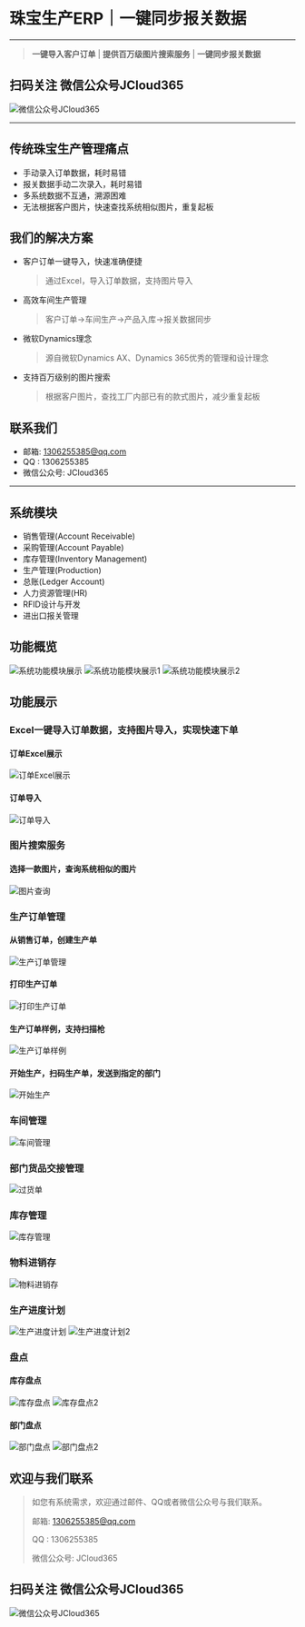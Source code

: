 # 珠宝生产ERP｜一键同步报关数据

---

> **一键导入客户订单** | **提供百万级图片搜索服务** | **一键同步报关数据**

## 扫码关注 微信公众号JCloud365

![微信公众号JCloud365](./image/2025/wechat-public-account.jpg "微信公众号JCloud365")

---

## 传统珠宝生产管理痛点

- 手动录入订单数据，耗时易错
- 报关数据手动二次录入，耗时易错
- 多系统数据不互通，溯源困难
- 无法根据客户图片，快速查找系统相似图片，重复起板


## 我们的解决方案 

- 客户订单一键导入，快速准确便捷
  > 通过Excel，导入订单数据，支持图片导入    
- 高效车间生产管理  
  > 客户订单→车间生产→产品入库→报关数据同步  
- 微软Dynamics理念  
  > 源自微软Dynamics AX、Dynamics 365优秀的管理和设计理念
- 支持百万级别的图片搜索
  > 根据客户图片，查找工厂内部已有的款式图片，减少重复起板

## 联系我们

- 邮箱: 1306255385@qq.com
- QQ : 1306255385
- 微信公众号: JCloud365

---

## 系统模块

- 销售管理(Account Receivable)
- 采购管理(Account Payable)
- 库存管理(Inventory Management)
- 生产管理(Production)
- 总账(Ledger Account)
- 人力资源管理(HR)
- RFID设计与开发
- 进出口报关管理

## 功能概览

![系统功能模块展示](./image/2025/系统功能模块展示.gif "系统功能模块展示")
![系统功能模块展示1](./image/2025/系统功能模块展示1.png "系统功能模块展示1")
![系统功能模块展示2](./image/2025/系统功能模块展示2.png "系统功能模块展示2")

## 功能展示

### Excel一键导入订单数据，支持图片导入，实现快速下单

#### 订单Excel展示
![订单Excel展示](./image/2025/订单Excel展示.gif "订单Excel展示")

#### 订单导入
![订单导入](./image/2025/订单导入.gif "订单导入")

### 图片搜索服务

#### 选择一款图片，查询系统相似的图片
![图片查询](./image/2025/图片查询.gif "图片查询")

### 生产订单管理

#### 从销售订单，创建生产单
![生产订单管理](./image/2025/生产订单管理.gif "生产订单管理")

#### 打印生产订单
![打印生产订单](./image/2025/打印生产订单.gif "打印生产订单")

#### 生产订单样例，支持扫描枪
![生产订单样例](./image/2025/生产订单样例.png "生产订单样例")

#### 开始生产，扫码生产单，发送到指定的部门
![开始生产](./image/2025/开始生产.gif "开始生产")

### 车间管理
![车间管理](./image/2025/车间管理.gif "车间管理")

### 部门货品交接管理
![过货单](./image/2025/过货单.gif "过货单")

### 库存管理
![库存管理](./image/2025/库存管理.gif "库存管理")

### 物料进销存
![物料进销存](./image/2025/物料进销存.png "物料进销存")

### 生产进度计划
![生产进度计划](./image/2025/生产进度计划.png "生产进度计划")
![生产进度计划2](./image/2025/生产进度计划2.png "生产进度计划2")

### 盘点

#### 库存盘点
![库存盘点](./image/2025/库存盘点.png "库存盘点")
![库存盘点2](./image/2025/库存盘点2.png "库存盘点2")

#### 部门盘点
![部门盘点](./image/2025/部门盘点.png "部门盘点")
![部门盘点2](./image/2025/部门盘点2.png "部门盘点2")

## 欢迎与我们联系
>
> 如您有系统需求，欢迎通过邮件、QQ或者微信公众号与我们联系。
> 
> 邮箱: 1306255385@qq.com
> 
> QQ : 1306255385
> 
> 微信公众号: JCloud365
>

## 扫码关注 微信公众号JCloud365

![微信公众号JCloud365](./image/2025/wechat-public-account.jpg "微信公众号JCloud365")